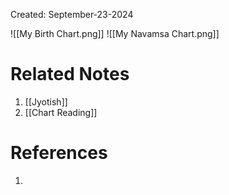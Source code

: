 Created: September-23-2024

![[My Birth Chart.png]]
![[My Navamsa Chart.png]]


# Related Notes

1. [[Jyotish]]
2. [[Chart Reading]]
# References

1. 